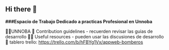 ## Hi there 👋



**###Espacio de Trabajo Dedicado a practicas Profesional en Unnoba**

🙋‍♀️UNNOBA
🌈 Contribution guidelines - recuerden revisar las guias de desarrollo
👩‍💻 Useful resources - pueden usar las discusiones de desarrollo 
🍿 tablero trello: https://trello.com/b/hFBYg1Vx/appweb-bomberos


